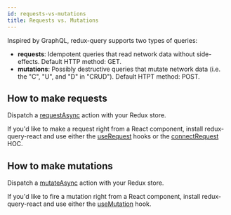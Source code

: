 ```yaml
---
id: requests-vs-mutations
title: Requests vs. Mutations
---
```


Inspired by GraphQL, redux-query supports two types of queries:

- **requests**: Idempotent queries that read network data without side-effects. Default HTTP method: GET.
- **mutations**: Possibly destructive queries that mutate network data (i.e. the "C", "U", and "D" in "CRUD"). Default HTPT method: POST.

## How to make requests

Dispatch a [requestAsync](redux-actions#requestasync) action with your Redux store.

If you'd like to make a request right from a React component, install redux-query-react and use either the [useRequest](#) hooks or the [connectRequest](#) HOC.

## How to make mutations

Dispatch a [mutateAsync](redux-actions#mutateasync) action with your Redux store.

If you'd like to fire a mutation right from a React component, install redux-query-react and use either the [useMutation](#) hook.
